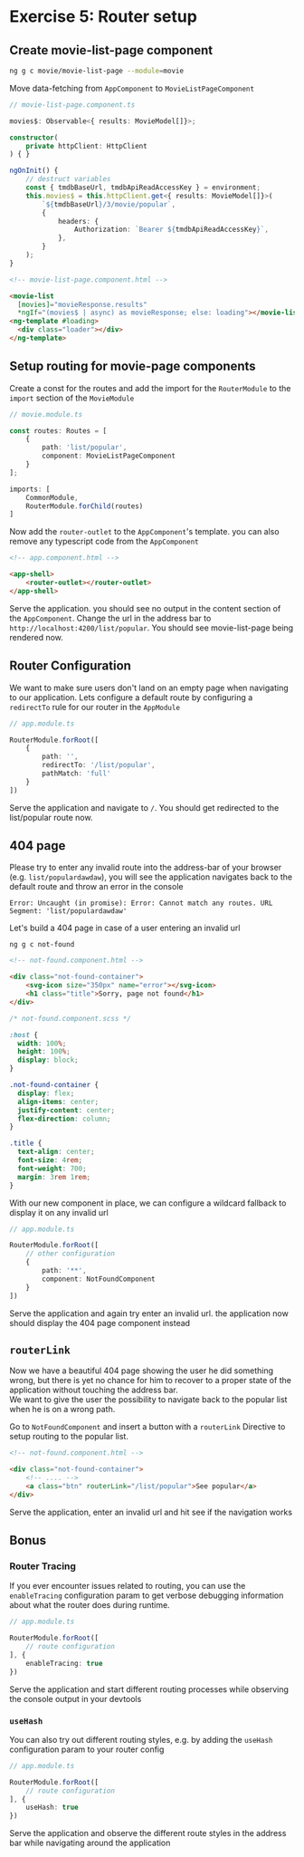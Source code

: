 # Exercise 5: Router setup

## Create movie-list-page component

```bash
ng g c movie/movie-list-page --module=movie
```

Move data-fetching from `AppComponent` to `MovieListPageComponent`

```ts
// movie-list-page.component.ts

movies$: Observable<{ results: MovieModel[]}>;

constructor(
    private httpClient: HttpClient
) { }

ngOnInit() {
    // destruct variables
    const { tmdbBaseUrl, tmdbApiReadAccessKey } = environment;
    this.movies$ = this.httpClient.get<{ results: MovieModel[]}>(
        `${tmdbBaseUrl}/3/movie/popular`,
        {
            headers: {
                Authorization: `Bearer ${tmdbApiReadAccessKey}`,
            },
        }
    );
}

```

```html
<!-- movie-list-page.component.html -->

<movie-list
  [movies]="movieResponse.results"
  *ngIf="(movies$ | async) as movieResponse; else: loading"></movie-list>
<ng-template #loading>
  <div class="loader"></div>
</ng-template>

```

## Setup routing for movie-page components

Create a const for the routes and add the import for the `RouterModule` to the `import` section
of the `MovieModule`

```ts
// movie.module.ts

const routes: Routes = [
    {
        path: 'list/popular',
        component: MovieListPageComponent
    }
];

imports: [
    CommonModule,
    RouterModule.forChild(routes)
]
```

Now add the `router-outlet` to the `AppComponent`'s template. you can also remove any typescript code from the `AppComponent`

```html
<!-- app.component.html -->

<app-shell>
    <router-outlet></router-outlet>
</app-shell>
```

Serve the application. you should see no output in the content section of the `AppComponent`. 
Change the url in the address bar to `http://localhost:4200/list/popular`. You should see movie-list-page being rendered now.

## Router Configuration

We want to make sure users don't land on an empty page when navigating to our application. Lets configure a default route by
configuring a `redirectTo` rule for our router in the `AppModule`

```ts
// app.module.ts

RouterModule.forRoot([
    {
        path: '',
        redirectTo: '/list/popular',
        pathMatch: 'full'
    }
])

```

Serve the application and navigate to `/`. You should get redirected to the list/popular route now.

## 404 page

Please try to enter any invalid route into the address-bar of your browser (e.g. `list/populardawdaw`), you will see the application navigates back to the default
route and throw an error in the console

`Error: Uncaught (in promise): Error: Cannot match any routes. URL Segment: 'list/populardawdaw'`

Let's build a 404 page in case of a user entering an invalid url

`ng g c not-found`

```html
<!-- not-found.component.html -->

<div class="not-found-container">
    <svg-icon size="350px" name="error"></svg-icon>
    <h1 class="title">Sorry, page not found</h1>
</div>
```

```scss
/* not-found.component.scss */

:host {
  width: 100%;
  height: 100%;
  display: block;
}

.not-found-container {
  display: flex;
  align-items: center;
  justify-content: center;
  flex-direction: column;
}

.title {
  text-align: center;
  font-size: 4rem;
  font-weight: 700;
  margin: 3rem 1rem;
}
```


With our new component in place, we can configure a wildcard fallback to display it on any invalid url

```ts
// app.module.ts

RouterModule.forRoot([
    // other configuration
    {
        path: '**',
        component: NotFoundComponent
    }
])
```

Serve the application and again try enter an invalid url. the application now should display the 404 page component instead

## `routerLink`

Now we have a beautiful 404 page showing the user he did something wrong, but there is yet no chance for him to recover to
a proper state of the application without touching the address bar.  
We want to give the user the possibility to navigate back to the popular list when he is on a wrong path.

Go to `NotFoundComponent` and insert a button with a `routerLink` Directive to setup routing to the popular list.

```html
<!-- not-found.component.html -->

<div class="not-found-container">
    <!-- .... -->
    <a class="btn" routerLink="/list/popular">See popular</a>
</div>

```

Serve the application, enter an invalid url and hit see if the navigation works

## Bonus

### Router Tracing

If you ever encounter issues related to routing, you can use the `enableTracing` configuration param to get verbose debugging information
about what the router does during runtime.

```ts
// app.module.ts

RouterModule.forRoot([
    // route configuration
], {
    enableTracing: true
})
```

Serve the application and start different routing processes while observing the console output in your devtools

### `useHash`

You can also try out different routing styles, e.g. by adding the `useHash` configuration param to your router config

```ts
// app.module.ts

RouterModule.forRoot([
    // route configuration
], {
    useHash: true
})
```

Serve the application and observe the different route styles in the address bar while navigating around the application
